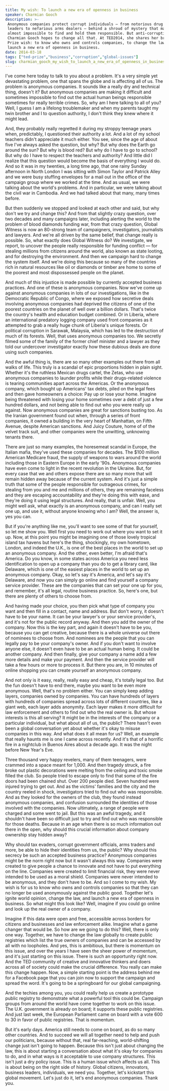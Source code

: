 ```yaml
---
title: My wish: To launch a new era of openness in business
speaker: Charmian Gooch
description: >-
 Anonymous companies protect corrupt individuals – from notorious drug cartel
 leaders to nefarious arms dealers – behind a shroud of mystery that makes it
 almost impossible to find and hold them responsible. But anti-corruption activist
 Charmian Gooch hopes to change all that. At TED2014, she shares her brave TED
 Prize wish: to know who owns and controls companies, to change the law, and to
 launch a new era of openness in business.
date: 2014-03-18
tags: ["ted-prize","business","corruption","global-issues"]
slug: charmian_gooch_my_wish_to_launch_a_new_era_of_openness_in_business
---
```


I've come here today to talk to you about a problem. It's a very simple yet devastating
problem, one that spans the globe and is affecting all of us. The problem is anonymous
companies. It sounds like a really dry and technical thing, doesn't it? But anonymous
companies are making it difficult and sometimes impossible to find out the actual human
beings responsible sometimes for really terrible crimes. So, why am I here talking to all
of you? Well, I guess I am a lifelong troublemaker and when my parents taught my twin
brother and I to question authority, I don't think they knew where it might lead.

And, they probably really regretted it during my stroppy teenage years when, predictably,
I questioned their authority a lot. And a lot of my school teachers didn't appreciate it
much either. You see, since the age of about five I've always asked the question, but why?
But why does the Earth go around the sun? But why is blood red? But why do I have to go to
school? But why do I have to respect the teachers and authority? And little did I realize
that this question would become the basis of everything I would do. And so it was in my
twenties, a long time ago, that one rainy Sunday afternoon in North London I was sitting
with Simon Taylor and Patrick Alley and we were busy stuffing envelopes for a mail out in
the office of the campaign group where we worked at the time. And as usual, we were
talking about the world's problems. And in particular, we were talking about the civil
war in Cambodia. And we had talked about that many, many times before.

But then suddenly we stopped and looked at each other and said, but why don't we try and
change this? And from that slightly crazy question, over two decades and many campaigns
later, including alerting the world to the problem of blood diamonds funding war, from
that crazy question, Global Witness is now an 80-strong team of campaigners,
investigators, journalists and lawyers. And we're all driven by the same belief, that
change really is possible. So, what exactly does Global Witness do? We investigate, we
report, to uncover the people really responsible for funding conflict — for stealing
millions from citizens around the world, also known as state looting, and for destroying
the environment. And then we campaign hard to change the system itself. And we're doing
this because so many of the countries rich in natural resources like oil or diamonds or
timber are home to some of the poorest and most dispossessed people on the
planet.

And much of this injustice is made possible by currently accepted business practices. And
one of these is anonymous companies. Now we've come up against anonymous companies in lots
of our investigations, like in the Democratic Republic of Congo, where we exposed how
secretive deals involving anonymous companies had deprived the citizens of one of the
poorest countries on the planet of well over a billion dollars. That's twice the country's
health and education budget combined. Or in Liberia, where an international predatory
logging company used front companies as it attempted to grab a really huge chunk of
Liberia's unique forests. Or political corruption in Sarawak, Malaysia, which has led to
the destruction of much of its forests. Well, that uses anonymous companies too. We
secretly filmed some of the family of the former chief minister and a lawyer as they told
our undercover investigator exactly how these dubious deals are done using such
companies.

And the awful thing is, there are so many other examples out there from all walks of life.
This truly is a scandal of epic proportions hidden in plain sight. Whether it's the
ruthless Mexican drugs cartel, the Zetas, who use anonymous companies to launder profits
while their drugs-related violence is tearing communities apart across the Americas. Or
the anonymous company, which bought up Americans' tax debts, piled on the legal fees and
then gave homeowners a choice: Pay up or lose your home. Imagine being threatened with
losing your home sometimes over a debt of just a few hundred dollars, and not being able
to find out who you were really up against. Now anonymous companies are great for sanctions
busting too. As the Iranian government found out when, through a series of front
companies, it owned a building in the very heart of Manhattan, on Fifth Avenue, despite
American sanctions. And Juicy Couture, home of of the velvet track suit, and other
companies were the unwitting, unknowing tenants there.

There are just so many examples, the horesemeat scandal in Europe, the Italian mafia,
they've used these companies for decades. The $100 million American Medicare fraud, the
supply of weapons to wars around the world including those in Eastern Europe in the early
'90s. Anonymous companies have even come to light in the recent revolution in the
Ukraine. But, for every case that we and others expose there are so many more that will
remain hidden away because of the current system. And it's just a simple truth that some
of the people responsible for outrageous crimes, for stealing from you and me and
millions of others, they are remaining faceless and they are escaping accountability and
they're doing this with ease, and they're doing it using legal structures. And really,
that is unfair. Well, you might well ask, what exactly is an anonymous company, and can I
really set one up, and use it, without anyone knowing who I am? Well, the answer is, yes
you can.

But if you're anything like me, you'll want to see some of that for yourself, so let me
show you. Well first you need to work out where you want to set it up. Now, at this point
you might be imagining one of those lovely tropical island tax havens but here's the
thing, shockingly, my own hometown, London, and indeed the U.K., is one of the best places
in the world to set up an anonymous company. And the other, even better, I'm afraid that's
America. Do you know, in some states across America you need less identification to open
up a company than you do to get a library card, like Delaware, which is one of the easiest
places in the world to set up an anonymous company. Okay, so let's say it's America, and
let's say it's Delaware, and now you can simply go online and find yourself a company
service provider. These are the companies that can set your one up for you, and remember,
it's all legal, routine business practice. So, here's one, but there are plenty of others
to choose from.

And having made your choice, you then pick what type of company you want and then fill in
a contact, name and address. But don't worry, it doesn't have to be your name. It can be
your lawyer's or your service provider's, and it's not for the public record anyway. And
then you add the owner of the company. Now this is the key part, and again it doesn't have
to be you, because you can get creative, because there is a whole universe out there of
nominees to choose from. And nominees are the people that you can legally pay to be your
company's owner. And if you don't want to involve anyone else, it doesn't even have to be
an actual human being. It could be another company. And then finally, give your company a
name add a few more details and make your payment. And then the service provider will take
a few hours or more to process it. But there you are, in 10 minutes of online shopping you
can create yourself an anonymous company.

And not only is it easy, really, really easy and cheap, it's totally legal too. But the
fun doesn't have to end there, maybe you want to be even more anonymous. Well, that's no
problem either. You can simply keep adding layers, companies owned by companies. You can
have hundreds of layers with hundreds of companies spread across lots of different
countries, like a giant web, each layer adds anonymity. Each layer makes it more difficult
for law enforcement and others to find out who the real owner is. But whose interests is
this all serving? It might be in the interests of the company or a particular individual,
but what about all of us, the public? There hasn't even been a global conversation yet
about whether it's okay to misuse companies in this way. And what does it all mean for
us? Well, an example that really haunts me is one I came across recently. And it's that of
a horrific fire in a nightclub in Buenos Aires about a decade ago. It was the night before
New Year's Eve.

Three thousand very happy revelers, many of them teenagers, were crammed into a space
meant for 1,000. And then tragedy struck, a fire broke out plastic decorations were
melting from the ceiling and toxic smoke filled the club. So people tried to escape only
to find that some of the fire doors had been chained shut. Over 200 people died. Seven
hundred were injured trying to get out. And as the victims' families and the city and the
country reeled in shock, investigators tried to find out who was responsible. And as they
looked for the owners of the club, they found instead anonymous companies, and confusion
surrounded the identities of those involved with the companies. Now ultimately, a range of
people were charged and some went to jail. But this was an awful tragedy, and it shouldn't
have been so difficult just to try and find out who was responsible for those deaths.
Because in an age when there is so much information out there in the open, why should this
crucial information about company ownership stay hidden away?

Why should tax evaders, corrupt government officials, arms traders and more, be able to
hide their identities from us, the public? Why should this secrecy be such an accepted
business practice? Anonymous companies might be the norm right now but it wasn't always
this way. Companies were created to give people a chance to innovate and not have to put
everything on the line. Companies were created to limit financial risk, they were never
intended to be used as a moral shield. Companies were never intended to be anonymous, and
they don't have to be. And so I come to my wish. My wish is for us to know who owns and
controls companies so that they can no longer be used anonymously against the public good.
Together let's ignite world opinion, change the law, and launch a new era of openness in
business. So what might this look like? Well, imagine if you could go online and look up
the real owner of a company.

Imagine if this data were open and free, accessible across borders for citizens and
businesses and law enforcement alike. Imagine what a game changer that would be. So how
are we going to do this? Well, there is only one way. Together, we have to change the law
globally to create public registries which list the true owners of companies and can be
accessed by all with no loopholes. And yes, this is ambitious, but there is momentum on
this issue, and over the years I have seen the sheer power of momentum, and it's just
starting on this issue. There is such an opportunity right now. And the TED community of
creative and innovative thinkers and doers across all of society could make the crucial
difference. You really can make this change happen. Now, a simple starting point is the
address behind me for a Facebook page that you can join now to support the campaign and
spread the word. It's going to be a springboard for our global campaigning.

And the techies among you, you could really help us create a prototype public registry to
demonstrate what a powerful tool this could be. Campaign groups from around the world have
come together to work on this issue. The U.K. government is already on board; it supports
these public registries. And just last week, the European Parliament came on board with a
vote 600 to 30 in favor of public registries. That is momentum. 

But it's early days. America still needs to come on board, as do so many other countries.
And to succeed we will all together need to help and push our politicians, because without
that, real far-reaching, world-shifting change just isn't going to happen. Because this
isn't just about changing the law, this is about starting a conversation about what it's
okay for companies to do, and in what ways is it acceptable to use company structures.
This isn't just a dry policy issue. This is a human issue which affects us all. This is
about being on the right side of history. Global citizens, innovators, business leaders,
individuals, we need you. Together, let's kickstart this global movement. Let's just do
it, let's end anonymous companies. Thank you. 

<!--
ad_duration=3.33
event="TED2014"
external_start_time=0
has_talk_citation=1
intro_duration=11.82
is_subtitle_required="False"
is_talk_featured="True"
language="en"
language_swap="False"
native_language="en"
number_of_related_talks=6
number_of_speakers=1
number_of_subtitled_videos=30
number_of_tags=4
number_of_talk_download_languages=30
number_of_talk_more_resources=4
number_of_talk_recommendations=0
number_of_talks_take_actions=0
post_ad_duration=0.83
published_timestamp="2014-03-20 15:14:01"
recording_date="2014-03-18"
speaker_description="Anti-corruption activist"
speaker_is_published=1
speaker_name="Charmian Gooch"
speaker_what_others_say="Global Witness ... works to expose the corrupt exploitation of natural resources."
talk_name="My wish: To launch a new era of openness in business"
talks_tags=["ted-prize","business","corruption","global-issues"]
talks_take_action=[]
url_audio="https://download.ted.com/talks/CharmianGooch_2014.mp3?apikey=acme-roadrunner"
url_photo_speaker="https://pe.tedcdn.com/images/ted/a7cabe46819c89ff55f5b929bc5a89f32f74a863_254x191.jpg"
url_photo_talk="https://pe.tedcdn.com/images/ted/ab232c0205b44eb5cfeeda3ca663c6a1464bb2d6_1600x1200.jpg"
url_webpage="https://www.ted.com/talks/charmian_gooch_my_wish_to_launch_a_new_era_of_openness_in_business"
video_type_name="TED Stage Talk"
-->